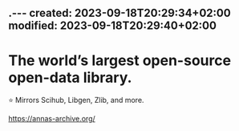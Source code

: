 .---
created: 2023-09-18T20:29:34+02:00
modified: 2023-09-18T20:29:40+02:00
---

# The world’s largest open-source open-data library.
⭐️ Mirrors Scihub, Libgen, Zlib, and more.

https://annas-archive.org/
